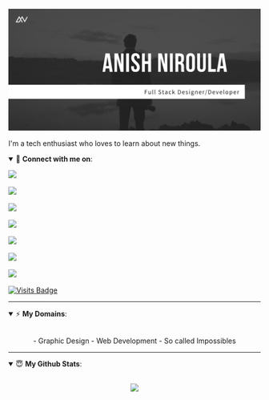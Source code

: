 ![Header image](https://github.com/theanishniroula/theanishniroula/blob/master/gitbanner-anishniroula.png)
<!-- You can create your own header images using Canva, it has a lot of templates. If you do, use the following link https://www.canva.com/join/celeriac-tread-jellyfish -->

I'm a tech enthusiast who loves to learn about new things.

<details open>
<summary>🤝 <b>Connect with me on</b>: </summary>

<p align = "center">
 
[<img src ="https://img.shields.io/badge/portfolio-%23.svg?&style=for-the-badge&logo=&logoColor=white%22">](http://anishniroula.rf.gd/)
 
[<img src="https://img.shields.io/badge/twitter-%231DA1F2.svg?&style=for-the-badge&logo=twitter&logoColor=white" />](https://twitter.com/theanishniroula) 

[<img src="https://img.shields.io/badge/medium-%2312100E.svg?&style=for-the-badge&logo=medium&logoColor=white" />](https://medium.com/@theanishniroula)

[<img src="https://img.shields.io/badge/linkedin-%230077B5.svg?&style=for-the-badge&logo=linkedin&logoColor=white" />](https://www.linkedin.com/in/anishniroula/)

[<img src = "https://img.shields.io/badge/instagram-%23E4405F.svg?&style=for-the-badge&logo=instagram&logoColor=white">](https://www.instagram.com/theanishniroula/)

[<img src="https://img.shields.io/badge/facebook-%231877F2.svg?&style=for-the-badge&logo=facebook&logoColor=white" />](https://www.facebook.com/theanishniroula)

[<img src="https://img.shields.io/badge/gmail-%231877F2.svg?&style=for-the-badge&logo=gmail&logoColor=white" />](mailto:theanishniroula@gmail.com)

[![Visits Badge](https://badges.pufler.dev/visits/theanishniroula/theanishniroula?style=for-the-badge)](https://github.com/theanishniroula/theanishniroula)

</p>

</details>

---

<details open>
 <summary> ⚡ <b>My Domains</b>: </summary>

<br>

<p align = "center">
- Graphic Design
- Web Development
- So called Impossibles
</p>

</details>

---

<details open>
 <summary> 😇 <b>My Github Stats</b>: </summary>

<br>

<p align = "center">
  <img src = "https://github-readme-stats.vercel.app/api?username=theanishniroula&show_icons=true&theme=tokyonight&line_height=27">
  <!-- Remove this comment later anish
  <img src = "https://github-readme-stats.vercel.app/api/top-langs/?username=theanishniroula&hide=css,java,html&theme=tokyonight">
  -->
</p>

</details>
